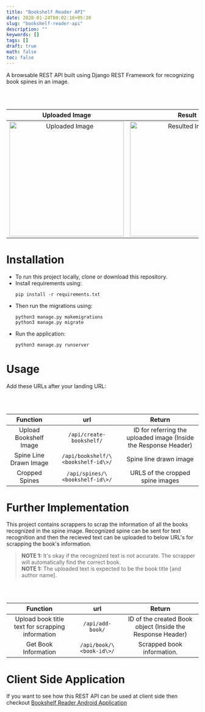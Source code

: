 ```yaml
---
title: "Bookshelf Reader API"
date: 2020-01-24T00:02:18+05:30
slug: "bookshelf-reader-api"
description: ""
keywords: []
tags: []
draft: true
math: false
toc: false
---
```


A browsable REST API built using Django REST Framework for recognizing book spines in an image.

<br>
<br>

Uploaded Image        | Result
:--------------------:|:---------------------------:
<img src="https://raw.githubusercontent.com/LakshyaKhatri/Bookshelf-Reader-API/master/assets/spines.jpg" alt="Uploaded Image" width="300" />|<img src="https://raw.githubusercontent.com/LakshyaKhatri/Bookshelf-Reader-API/master/assets/drawn_spines.jpeg" alt="Resulted Image" width="300" />

# Installation
* To run this project locally, clone or download this repository.
* Install requirements using:
    ```
    pip install -r requirements.txt
    ```
* Then run the migrations using:
    ```
    python3 manage.py makemigrations  
    python3 manage.py migrate
    ```
* Run the application:
    ```
    python3 manage.py runserver
    ```

# Usage
Add these URLs after your landing URL:

<br>
<br>

Function                | url                    | Return  
:----------------------:|:----------------------:|:----------------------------------------------------:  
Upload Bookshelf Image  | `/api/create-bookshelf/` | ID for referring the uploaded image (Inside the Response Header)  
Spine Line Drawn Image  | `/api/bookshelf/\<bookshelf-id\>/` | Spine line drawn image
Cropped Spines          | `/api/spines/\<bookshelf-id\>/` | URLS of the cropped spine images

# Further Implementation

This project contains scrappers to scrap the information of all the books recognized in the spine image. Recognized spine can be sent for text recognition and then the recieved text can be uploaded to below URL's for scrapping the book's information.

> **NOTE 1:** It's okay if the recognized text is not accurate. The scrapper will automatically find the correct book.  
> **NOTE 1:** The uploaded text is expected to be the book title \[and author name\].

<br>
<br>

Function                | url                    | Return  
:----------------------:|:----------------------:|:----------------------------------------------------:  
Upload book title text for scrapping information  | `/api/add-book/` | ID of the created Book object (Inside the Response Header)
Get Book Information | `/api/book/\<book-id\>/` | Scrapped book information.

# Client Side Application
If you want to see how this REST API can be used at client side then checkout [Bookshelf Reader Android Application](https://github.com/LakshyaKhatri/Bookshelf-Reader)
